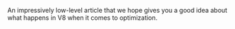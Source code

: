 An impressively low-level article that we hope gives you a good idea about what happens in V8 when it comes to optimization.
